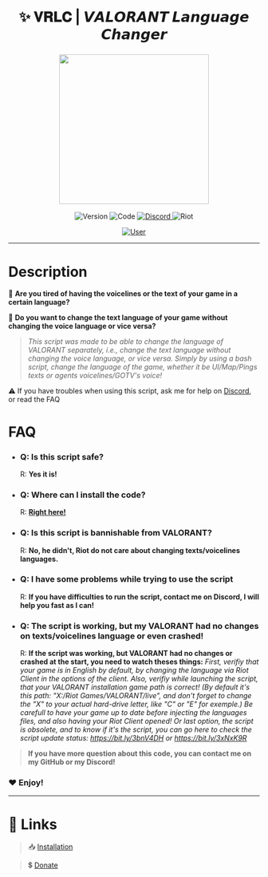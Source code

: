 <h1 align="center">
✨ 𝐕𝐑𝐋𝐂 | 𝙑𝘼𝙇𝙊𝙍𝘼𝙉𝙏 𝙇𝙖𝙣𝙜𝙪𝙖𝙜𝙚 𝘾𝙝𝙖𝙣𝙜𝙚𝙧
</h1>

<h3 align="center">
<img src= "https://zupimages.net/up/22/25/6ai0.png alt="Logo" width="300" height="300""/>
</h3>

<p align="center">
<img alt="Version" src="https://img.shields.io/badge/STABLE 1.0-2C3237?style=for-the-badge&logo=github&logoColor=FFFFFF">
<img alt="Code" src="https://img.shields.io/badge/BASH-000000?style=for-the-badge&logo=Windows&logoColor=4F93CB">
<a href="https://discord.gg/sS7X8cPt62">
<img alt="Discord" src="https://img.shields.io/badge/DISCORD-304090?style=for-the-badge&logo=Discord&logoColor=FFFFFF">
</a>
<img alt="Riot" src="https://img.shields.io/badge/VALORANT-D32936?style=for-the-badge&logo=riot-games&logoColor=white">
</p>
<p align="center">
<a href="https://twitter.com/SKAREZ_Z">
<img alt="User" src="https://img.shields.io/badge/MADE WITH ❤ BY SKAREZ-FF5050?style=for-the-badge">
</a>
</p>

---
<h1 align="left">
Description
</h1>

🤔 **Are you tired of having the voicelines or the text of your game in a certain language?**

🔎 **Do you want to change the text language of your game without changing the voice language or vice versa?**

> *This script was made to be able to change the language of VALORANT separately, i.e., change the text language without changing the voice language, or vice versa.
Simply by using a bash script, change the language of the game, whether it be UI/Map/Pings texts or agents voicelines/GOTV's voice!*

⚠ If you have troubles when using this script, ask me for help on [Discord](https://discord.gg/sS7X8cPt62), or read the FAQ


<h1 align="left">
 FAQ
</h1>

- ### Q: Is this script safe?
  R: **Yes it is!**

- ### Q: Where can I install the code?
  R: **[Right here!](https://github.com/SKAREZ/VALORANT-LanguageChanger/releases/)**

- ### Q: Is this script is bannishable from VALORANT?
  R: **No, he didn't, Riot do not care about changing texts/voicelines languages.**


- ### Q: I have some problems while trying to use the script
  R: **If you have difficulties to run the script, contact me on Discord, I will help you fast as I can!**


- ### Q: The script is working, but my VALORANT had no changes on texts/voicelines language or even crashed!
  R: **If the script was working, but VALORANT had no changes or crashed at the start, you need to watch theses things:**
*First, verifiy that your game is in English by default, by changing the language via Riot Client in the options of the client.*
*Also, verifiy while launching the script, that your VALORANT installation game path is correct!*
*(By default it's this path: "X:/Riot Games/VALORANT/live", and don't forget to change the "X" to your actual hard-drive letter, like "C" or "E" for exemple.)*
*Be carefull to have your game up to date before injecting the languages files, and also having your Riot Client opened!*
*Or last option, the script is obsolete, and to know if it's the script, you can go here to check the script update status: https://bit.ly/3bnV4DH or https://bit.ly/3xNxK9R*


> **If you have more question about this code, you can contact me on my GitHub or my Discord!**
### ❤ Enjoy!

---

# 🔗 **Links**
  
> 📥 [Installation](https://github.com/SKAREZ/VALORANT-LanguageChanger/releases/)

> 💲 [Donate](https://www.youtube.com/watch?v=dQw4w9WgXcQ)
